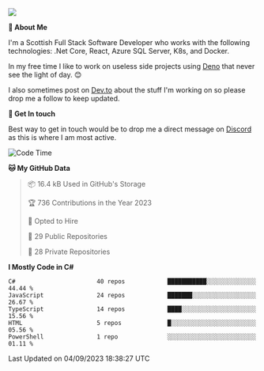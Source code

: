 <img src="https://github.com/jasonhughes94/jasonhughes94/blob/main/header.png?raw=true">

**:tangerine: About Me**

I'm a Scottish Full Stack Software Developer who works with the following technologies: .Net Core, React, Azure SQL Server, K8s, and Docker.

In my free time I like to work on useless side projects using [Deno](https://deno.land/) that never see the light of day. 😊

I also sometimes post on [Dev.to](https://dev.to/jasonhughes94) about the stuff I'm working on so please drop me a follow to keep updated.

**:speech_balloon: Get In touch**

Best way to get in touch would be to drop me a direct message on [Discord](https://discordapp.com/users/206498666976903169) as this is where I am most active.

<!--START_SECTION:waka-->
![Code Time](http://img.shields.io/badge/Code%20Time-1%2C114%20hrs%209%20mins-blue)

**🐱 My GitHub Data** 

> 📦 16.4 kB Used in GitHub's Storage 
 > 
> 🏆 736 Contributions in the Year 2023
 > 
> 💼 Opted to Hire
 > 
> 📜 29 Public Repositories 
 > 
> 🔑 28 Private Repositories 
 > 
**I Mostly Code in C#** 

```text
C#                       40 repos            ███████████░░░░░░░░░░░░░░   44.44 % 
JavaScript               24 repos            ███████░░░░░░░░░░░░░░░░░░   26.67 % 
TypeScript               14 repos            ████░░░░░░░░░░░░░░░░░░░░░   15.56 % 
HTML                     5 repos             █░░░░░░░░░░░░░░░░░░░░░░░░   05.56 % 
PowerShell               1 repo              ░░░░░░░░░░░░░░░░░░░░░░░░░   01.11 % 
```




 Last Updated on 04/09/2023 18:38:27 UTC
<!--END_SECTION:waka-->
